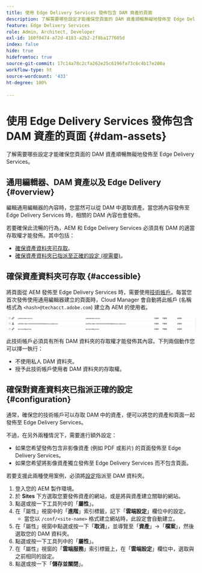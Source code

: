 ```yaml
---
title: 使用 Edge Delivery Services 發佈包含 DAM 資產的頁面
description: 了解需要哪些設定才能確保您頁面的 DAM 資產順暢無礙地發佈至 Edge Delivery Services。
feature: Edge Delivery Services
role: Admin, Architect, Developer
exl-id: 160f0474-a72d-4183-a2b2-2f8ba177605d
index: false
hide: true
hidefromtoc: true
source-git-commit: 17c14a78c2cfa262e25c6196fa73c6c4b17e200a
workflow-type: ht
source-wordcount: '433'
ht-degree: 100%

---
```


# 使用 Edge Delivery Services 發佈包含 DAM 資產的頁面 {#dam-assets}

了解需要哪些設定才能確保您頁面的 DAM 資產順暢無礙地發佈至 Edge Delivery Services。

## 通用編輯器、DAM 資產以及 Edge Delivery {#overview}

編輯通用編輯器的內容時，您當然可以從 DAM 中選取資產。當您將內容發佈至 Edge Delivery Services 時，相關的 DAM 內容也會發佈。

若要確保此流暢的行為，AEM 和 Edge Delivery Services 必須具有 DAM 的適當存取權才能發佈。其中包括：

* [確保資產資料夾可存取](#accessible)。
* [確保資產資料夾已指派至正確的設定 (視需要)](#configuration)。

## 確保資產資料夾可存取 {#accessible}

將頁面從 AEM 發佈至 Edge Delivery Services 時，需要使用[技術帳戶](/help/implementing/developing/introduction/generating-access-tokens-for-server-side-apis.md)。每當您首次發佈使用通用編輯器建立的頁面時，Cloud Manager 會自動將此帳戶 (名稱格式為 `<hash>@techacct.adobe.com`) 建立為 AEM 的使用者。

![技術帳戶](/help/edge/wysiwyg-authoring/assets/dam-assets/technical-account.png)

此技術帳戶必須具有所有 DAM 資料夾的存取權才能發佈其內容。下列兩個動作您可以擇一執行：

* 不使用私人 DAM 資料夾。
* 授予此技術帳戶使用者 DAM 資料夾的存取權。

## 確保對資產資料夾已指派正確的設定 {#configuration}

通常，確保您的技術帳戶可以存取 DAM 中的資產，便可以將您的資產和頁面一起發佈至 Edge Delivery Services。

不過，在另外兩種情況下，需要進行額外設定：

* 如果您希望發佈包含非影像資產 (例如 PDF 或影片) 的頁面發佈至 Edge Delivery Services。
* 如果您希望將影像資產獨立發佈至 Edge Delivery Services 而不包含頁面。

若要支援此兩種使用案例，必須將[設定](/help/implementing/developing/introduction/configurations.md)指派至 DAM 資料夾。

1. 登入您的 AEM 製作環境。
1. 於 **Sites** 下方選取您要發佈資產的網站，或是將與資產建立關聯的網站。
1. 點選或按一下工具列中的「**屬性**」。
1. 在「屬性」視窗中的「**進階**」索引標籤，記下「**雲端設定**」欄位中的設定。
   * 當您以 `/conf/<site-name>` 格式建立網站時，此設定會自動建立。
1. 在「屬性」視窗中點選或按一下「**取消**」，並導覽至「**資產**」->「**檔案**」，然後選取您的 DAM 資料夾。
1. 點選或按一下工具列中的「**屬性**」。
1. 在「屬性」視窗的「**雲端服務**」索引標籤上，在「**雲端設定**」欄位中，選取與之前相同的設定。
1. 點選或按一下「**儲存並關閉**」。

